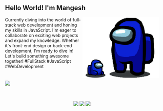 ## Hello World! I'm Mangesh 

<img src="sus.png" height="200" align="right">

Currently diving into the world of full-stack web development and honing my skills in JavaScript. I'm eager to collaborate on exciting web projects and expand my knowledge. Whether it's front-end design or back-end development, I'm ready to dive in! Let's build something awesome together! #FullStack #JavaScript #WebDevelopment




#
<p align="center">
  
  <i>![](https://quotes-github-readme.vercel.app/api?type=horizontal)
  </i>   
<br>
<br>
</p>       
<p align="center">
<a target="_blank" href="https://linkedin.com/in/mangeshghadwaje"><img src="https://img.shields.io/badge/-LinkedIn-0077B5?style=for-the-badge&logo=Linkedin&logoColor=white"></img></a>
<a target="_blank" href="mailto:mangeshgdj@gmail.com"><img src="https://img.shields.io/badge/-Email-D14836?style=for-the-badge&logo=Gmail&logoColor=white"></img></a>
<a target="_blank" href="https://linkedin.com/in/mangeshghadwaje"><img src="https://img.shields.io/badge/-resume-003366?style=for-the-badge&logo=iCloud&logoColor=white"></img></a>
<br>
</p>       
